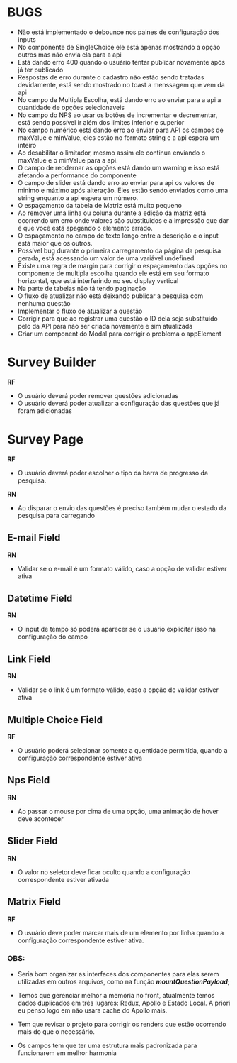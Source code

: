 # BUGS

* Não está implementado o debounce nos paines de configuração dos inputs
* No componente de SingleChoice ele está apenas mostrando a opção outros mas não envia ela para a api
* Está dando erro 400 quando o usuário tentar publicar novamente após já ter publicado
* Respostas de erro durante o cadastro não estão sendo tratadas devidamente, está sendo mostrado no toast a menssagem que vem da api
* No campo de Multipla Escolha, está dando erro ao enviar para a api a quantidade de opções selecionaveis
* No campo do NPS ao usar os botões de incrementar e decrementar, está sendo possível ir além dos limites inferior e superior
* No campo numérico está dando erro ao enviar para API os campos de maxValue e minValue, eles estão no formato string e a api espera um inteiro
* Ao desabilitar o limitador, mesmo assim ele continua enviando o maxValue e o minValue para a api.
* O campo de reodernar as opções está dando um warning e isso está afetando a performance do componente
* O campo de slider está dando erro ao enviar para api os valores de minimo e máximo após alteração. Eles estão sendo enviados como uma string enquanto a api espera um número.
* O espaçamento da tabela de Matriz está muito pequeno
* Ao remover uma linha ou coluna durante a edição da matriz está ocorrendo um erro onde valores são substituidos e a impressão que dar é que você está apagando o elemento errado.
* O espaçamento no campo de texto longo entre a descrição e o input está maior que os outros.
* Possível bug durante o primeira carregamento da página da pesquisa gerada, está acessando um valor de uma variável undefined
* Existe uma regra de margin para corrigir o espaçamento das opções no componente de multipla escolha quando ele está em seu formato horizontal, que está interferindo no seu display vertical
* Na parte de tabelas não tá tendo paginação
* O fluxo de atualizar não está deixando publicar a pesquisa com nenhuma questão
* Implementar o fluxo de atualizar a questão
* Corrigir para que ao registrar uma questão o ID dela seja substituido pelo da API para não ser criada novamente e sim atualizada
* Criar um component do Modal para corrigir o problema o appElement


# Survey Builder

**RF**

- O usuário deverá poder remover questões adicionadas
- O usuário deverá poder atualizar a configuração das questões que já foram adicionadas

# Survey Page

**RF**

- O usuário deverá poder escolher o tipo da barra de progresso da pesquisa.

**RN**

- Ao disparar o envio das questões é preciso também mudar o estado da pesquisa para carregando

## E-mail Field

**RN**

- Validar se o e-mail é um formato válido, caso a opção de validar estiver ativa

## Datetime Field

**RN**

- O input de tempo só poderá aparecer se o usuário explicitar isso na configuração do campo

## Link Field

**RN**

- Validar se o link é um formato válido, caso a opção de validar estiver ativa

## Multiple Choice Field

**RF**

- O usuário poderá selecionar somente a quentidade permitida, quando a configuração correspondente estiver ativa

## Nps Field

**RN**

- Ao passar o mouse por cima de uma opção, uma animação de hover deve acontecer

## Slider Field

**RN**

- O valor no seletor deve ficar oculto quando a configuração correspondente estiver ativada

## Matrix Field

**RF**

- O usuário deve poder marcar mais de um elemento por linha quando a configuração correspondente estiver ativa.


### OBS:

* Seria bom organizar as interfaces dos componentes para elas serem utilizadas em outros arquivos, como na função ***mountQuestionPayload***;

* Temos que gerenciar melhor a memória no front, atualmente temos dados duplicados em três lugares: Redux, Apollo e Estado Local. A priori eu penso logo em não usara cache do Apollo mais.

* Tem que revisar o projeto para corrigir os renders que estão ocorrendo mais do que o necessário.

* Os campos tem que ter uma estrutura mais padronizada para funcionarem em melhor harmonia
